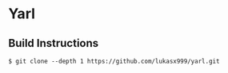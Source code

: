 # Yarl

## Build Instructions

```console
$ git clone --depth 1 https://github.com/lukasx999/yarl.git
```
